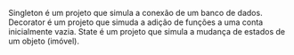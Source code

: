Singleton é um projeto que simula a conexão de um banco de dados.
Decorator é um projeto que simuda a adição de funções a uma conta inicialmente vazia.
State é um projeto que simula a mudança de estados de um objeto (imóvel).
